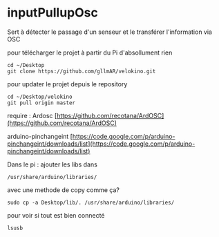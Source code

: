 inputPullupOsc
========

Sert à détecter le passage d'un senseur et le transférer l'information via OSC 

pour télécharger le projet à partir du Pi d'absollument rien

	cd ~/Desktop
	git clone https://github.com/gllmAR/velokino.git
	
pour updater le projet depuis le repository
	
	cd ~/Desktop/velokino
	git pull origin master	


require : 
Ardosc
[https://github.com/recotana/ArdOSC](https://github.com/recotana/ArdOSC)

arduino-pinchangeint
[https://code.google.com/p/arduino-pinchangeint/downloads/list](https://code.google.com/p/arduino-pinchangeint/downloads/list)


Dans le pi : 
ajouter les libs dans 

	/usr/share/arduino/libraries/
	
avec une methode de copy comme ça?

	sudo cp -a Desktop/lib/. /usr/share/arduino/libraries/	


pour voir si tout est bien connecté
	
	lsusb